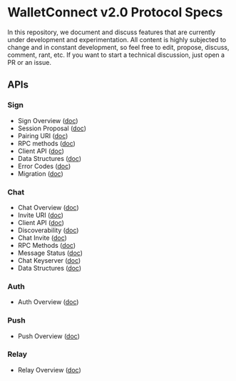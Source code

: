 # WalletConnect v2.0 Protocol Specs

In this repository, we document and discuss features that are currently under development and experimentation. All content is highly subjected to change and in constant development, so feel free to edit, propose, discuss, comment, rant, etc. If you want to start a technical discussion, just open a PR or an issue.

## APIs

### Sign

- Sign Overview ([doc](sign/README.md))
- Session Proposal ([doc](sign/session-proposal.md))
- Pairing URI ([doc](sign/pairing-uri.md))
- RPC methods ([doc](sign/rpc-methods.md))
- Client API ([doc](sign/client-api.md))
- Data Structures ([doc](sign/data-structures.md))
- Error Codes ([doc](sign/error-codes.md))
- Migration ([doc](sign/migration.md))

### Chat

- Chat Overview ([doc](chat/README.md))
- Invite URI ([doc](chat/invite-uri.md))
- Client API ([doc](chat/client-api.md))
- Discoverability ([doc](chat/discoverability.md))
- Chat Invite ([doc](chat/chat-invite.md))
- RPC Methods ([doc](chat/rpc-methods.md))
- Message Status ([doc](chat/message-status.md))
- Chat Keyserver ([doc](chat/chat-keyserver.md))
- Data Structures ([doc](chat/data-structures.md))

### Auth

- Auth Overview ([doc](auth/README.md))

### Push

- Push Overview ([doc](push/README.md))

### Relay

- Relay Overview ([doc](relay/README.md))
